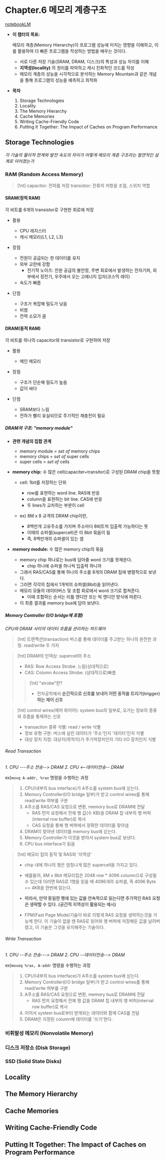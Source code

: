 # Chapter.6 메모리 계층구조


[notebookLM](https://notebooklm.google.com/notebook/f405095d-572f-4992-bf85-e8781645f33a)




- **이 챕터의 목표:**

  메모리 계층(Memory Hierarchy)이 프로그램 성능에 미치는 영향을 이해하고,
  이를 활용하여 더 빠른 프로그램을 작성하는 방법을 배우는 것이다.
  

    - 서로 다른 저장 기술(SRAM, DRAM, 디스크)의 특성과 성능 차이를 이해
    - **지역성(locality)** 의 원리를 파악하고 캐시 친화적인 코드를 작성
    - 메모리 계층의 성능을 시각적으로 분석하는 Memory Mountain과 같은 개념을 통해
      프로그램의 성능을 예측하고 최적화





- **목차**

  1. Storage Technologies
  2. Locality
  3. The Memory Hierarchy
  4. Cache Memories
  5. Writing Cache-Friendly Code
  6. Putting It Together: The Impact of Caches on Program Performance



## Storage Technologies


_각 기술의 물리적 한계와 발전 속도의 차이가 어떻게 메모리 계층 구조라는 필연적인 설계로 이어졌는가_



### RAM (Random Access Memory)


> [!nt]
> capacitor: 전하를 저장
> transistor: 전류의 저항을 조절, 스위치 역할


#### SRAM(정적 RAM)

각 비트를 6개의 transistor로 구현한 회로에 저장

- 활용
  - CPU 레지스터
  - 캐시 메모리(L1, L2, L3)

- 장점
  - 전원이 공급되는 한 데이터를 유지
  - 외부 교란에 강함
    - 전기적 노이즈: 전원 공급의 불안정, 주변 회로에서 발생하는 전자기파,
      외부에서 정전기, 우주에서 오는 고에너지 입자(코스믹 레이)
  - 속도가 빠름

- 단점
  - 구조가 복잡해 밀도가 낮음
  - 비쌈
  - 전력 소모가 큼



#### DRAM(동적 RAM)

각 비트를 하나의 capacitor와 transistor로 구현하여 저장

- 활용
  - 메인 메모리

- 장점
  - 구조가 단순해 밀도가 높음
  - 값이 싸다

- 단점
  - SRAM보다 느림
  - 전하가 빨리 유실되므로 주기적인 재충전이 필요


##### DRAM의 구조: "memory module"

- **관련 개념의 집합 관계** 
  - memory module = _set of_ memory chips
  - memory chips  = _set of_ super cells
  - super cells   = _set of_ cells


- **memory chip:** 수 많은 cell(capaciter+transitor)로 구성된 DRAM chip을 뜻함

  - cell: 1bit를 저장하는 단위
    - row를 표현하는 word line. RAS에 반응
    - column을 표현하는 bit line. CAS에 반응
    - 두 lines가 교차하는 부분이 cell

  - ex) 8M x 8 규격의 DRAM chip이란,
    - 8백만개 고유주소를 가지며 주소마다 8비트씩 입출력 가능하다는 뜻
    - 이때의 슈퍼셀(supercell)은 이 8bit 묶음이 됨
    - 즉, 8백만개의 슈퍼셀이 있는 셈


- **memory module:** 수 많은 memory chip의 묶음

  - memory chip 하나로는 bus에 담아줄 word 크기를 못채운다.
    - chip 하나에 슈퍼셀 하나씩 입출력 하니까
  - 그래서 RAS/CAS를 통해 하나의 주소를 8개의 DRAM 칩에 병렬적으로 보낸다.
  - 그러면 각각의 칩에서 1개씩의 슈퍼셀(8bit)을 읽어낸다.
  - 메모리 모듈의 데이터버스 및 조합 회로에서 word 크기로 합쳐준다.
    - 이때 조합하는 순서는 리틀 엔디안 또는 빅 엔디안 방식에 따른다.
  - 이 최종 결과를 memory bus에 담아 보낸다.



##### Memory Controller (I/O bridge에 포함)

_CPU와 DRAM 사이의 데이터 흐름을 관리하는 하드웨어_


> [!nt] 트랜잭션(transaction)
> 버스를 통해 데이터를 주고받는 하나의 완전한 과정. read/write 두 가지


> [!nt] DRAM의 인덱싱: supercell의 주소
> - RAS:    Row Access Strobe. 느림(상대적으로)
> - CAS: Column Access Strobe. (상대적으로)빠름
>
>
> > [!nt] "strobe"란?
> >
> > - 전자공학에서 **순간적으로 신호를 보내어 어떤 동작을 트리거(trigger)하는 제어 신호**


> [!nt] control wires(제어 와이어): system bus의 일부로, 오가는 정보의 종류와 흐름을 통제하는 신호
> - transaction 종류 식별: read / write 식별
> - 정보 유형 구분: 버스에 실린 데이터가 '주소'인지 '데이터'인지 식별
> - 대상 장치 지정: 대상지(목적지)가 주기억장치인지 기타 I/O 장치인지 식별



###### Read Transaction

_1. CPU  ---주소 전송--> DRAM_
_2. CPU <--데이터전송--  DRAM_


ex)`movq A-addr, %rax` 명령을 수행하는 과정

   > 1. CPU(내부의 bus interface)가 A주소를 system bus에 싣는다.
   > 2. Memory Controller(I/O bridge 일부)가 받고 control wires를 통해 read/write 여부를 구분 
   > 3. A주소를 RAS/CAS 요청으로 변환, memory bus로 DRAM에 전달
   >    - RAS 먼저 요청해서 전체 행 값(수 KB)을 DRAM 칩 내부의 행 버퍼(internal row buffer)로 복사
   >    - CAS 요청을 통해 행 버퍼에서 정확한 데이터를 찾아냄
   > 4. DRAM이 찾아낸 데이터를 memory bus에 싣는다. 
   > 5. Memory Controller가 이것을 받아서 system bus로 보낸다.
   > 6. CPU bus interface가 읽음



> [!nt] 메모리 칩의 동작 및 RAS와 '지역성'
>
> - chip 내에 하나의 행은 엄청나게 많은 supercell을 가지고 있다.
> - 예를들어, 8M x 8bit 메모리칩은 2048 row * 4096 column으로 구성될 수 있는데
>   이러면 RAS로 1행을 읽을 때 4096개의 슈퍼셀, 즉 4096 Byte == 4KB을 한번에 읽는다.
> - **따라서, 만약 동일한 행에 있는 값을 연속적으로 읽는다면 추가적인 RAS 요청은 생략할 수
>   있다.** **(공간적 지역성이 활용되는 예시)**
>
> - FPM(Fast Page Mode)기술이 바로 이렇게 RAS 요청을 생략하는것을 가능케 한다.
>   이 기술이 없을 땐 RAS로 읽어와 행 버퍼에 저장해둔 값을 날려버렸고,
>   이 기술은 그것을 유지해주는 기술이다.




###### Write Transaction
 
_1. CPU --주소 전송---> DRAM_
_2. CPU --데이터전송--> DRAM_

ex)`moveq %rax, A-addr` 명령을 수행하는 과정

   > 1. CPU(내부의 bus interface)가 A주소를 system bus에 싣는다.
   > 2. Memory Controller(I/O bridge 일부)가 받고 control wires를 통해 read/write 여부를 구분 
   > 3. A주소를 RAS/CAS 요청으로 변환, memory bus로 DRAM에 전달
   >    - RAS 먼저 요청해서 전체 행 값을 DRAM 칩 내부의 행 버퍼(internal row buffer)로 복사
   > 4. 이어서 system bus로부터 받게되는 데이터와 함께 CAS를 전달
   > 5. DRAM은 지정된 column에 데이터를 '쓰기'한다.



### 비휘발성 메모리 (Nonvolatile Memory)























### 디스크 저장소 (Disk Storage)



### SSD (Solid State Disks)






## Locality





## The Memory Hierarchy





## Cache Memories





## Writing Cache-Friendly Code





## Putting It Together: The Impact of Caches on Program Performance





